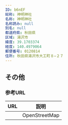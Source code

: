 ```yaml
---
ID: b6nEF
総称: 神明神社
名称: 神明神社
名称読み: null
別名: null
都道府県: 秋田県
区域: 湯沢市
緯度: 39.1703374
経度: 140.4979064
郵便番号: 0120814
住所: 秋田県湯沢市大工町８−２７
---
```


## その他

### 参考URL

| URL | 説明          |
| --- | ------------- |
|     | OpenStreetMap |
